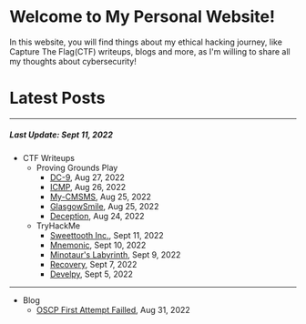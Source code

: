 # Welcome to My Personal Website!

In this website, you will find things about my ethical hacking journey, like Capture The Flag(CTF) writeups, blogs and more, as I'm willing to share all my thoughts about cybersecurity!

# Latest Posts

* * *
##### Last Update: Sept 11, 2022

- CTF Writeups
	- Proving Grounds Play
		- [DC-9](https://siunam321.github.io/ctf/pgplay/DC-9/), Aug 27, 2022
		- [ICMP](https://siunam321.github.io/ctf/pgplay/ICMP/), Aug 26, 2022
		- [My-CMSMS](https://siunam321.github.io/ctf/pgplay/My-CMSMS/), Aug 25, 2022
		- [GlasgowSmile](https://siunam321.github.io/ctf/pgplay/GlasgowSmile/), Aug 25, 2022
		- [Deception](https://siunam321.github.io/ctf/pgplay/Deception/), Aug 24, 2022
	- TryHackMe
		- [Sweettooth Inc.](https://siunam321.github.io/ctf/tryhackme/Sweettooth-Inc./), Sept 11, 2022
		- [Mnemonic](https://siunam321.github.io/ctf/tryhackme/Mnemonic/), Sept 10, 2022
		- [Minotaur's Labyrinth](https://siunam321.github.io/ctf/tryhackme/Minotaur's-Labyrinth/), Sept 9, 2022
		- [Recovery](https://siunam321.github.io/ctf/tryhackme/Recovery/), Sept 7, 2022
		- [Develpy](https://siunam321.github.io/ctf/tryhackme/Develpy/), Sept 5, 2022
* * *
- Blog
	- [OSCP First Attempt Failled](https://siunam321.github.io/blog/2022-08-31-OSCP-First-Attempt-Failled), Aug 31, 2022

